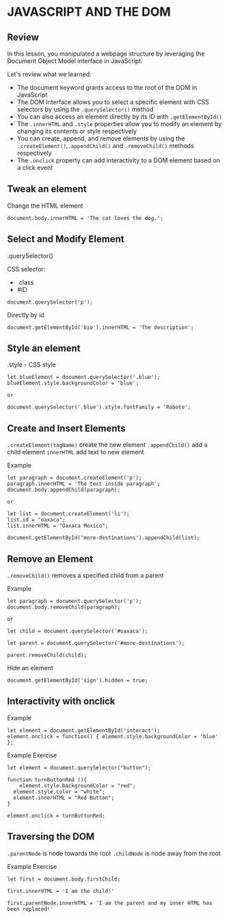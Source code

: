 # JAVASCRIPT AND THE DOM
## Review
In this lesson, you manipulated a webpage structure by leveraging the Document Object Model interface in JavaScript.

Let's review what we learned:

- The document keyword grants access to the root of the DOM in JavaScript
- The DOM Interface allows you to select a specific element with CSS selectors by using the `.querySelector()` method
- You can also access an element directly by its ID with `.getElementById()`
- The `.innerHTML` and `.style` properties allow you to modify an element by changing its contents or style respectively
- You can create, append, and remove elements by using the `.createElement()`,`.appendChild()` and `.removeChild()` methods respectively
- The `.onclick` property can add interactivity to a DOM element based on a click event

## Tweak an element

Change the HTML element
```
document.body.innerHTML = 'The cat loves the dog.';
```

## Select and Modify Element
.querySelector()

CSS selector:
- .class
- #ID
```
document.querySelector('p');
```
Directly by id
```
document.getElementById('bio').innerHTML = 'The description';
```

## Style an element
.style - CSS style
```
let blueElement = document.querySelector('.blue');
blueElement.style.backgroundColor = 'blue';

or

document.querySelector('.blue').style.fontFamily = 'Roboto';
```

## Create and Insert Elements
`.createElement(tagName)` create the new element
`.appendChild()` add a child element
`innerHTML` add text to new element

Example
```
let paragraph = document.createElement('p');
paragraph.innerHTML = 'The text inside paragraph';
document.body.appendChild(paragraph);

or

let list = document.createElement('li');
list.id = "oaxaca";
list.innerHTML = "Oaxaca Mexico";

document.getElementById('more-destinations').appendChild(list);
```

## Remove an Element
`.removeChild()` removes a specified child from a parent

Example
```
let paragraph = document.querySelector('p');
document.body.removeChild(paragraph);

or 

let child = document.querySelector('#oaxaca');

let parent = document.querySelector('#more-destinations');

parent.removeChild(child);
```
Hide an element
```
document.getElementById('sign').hidden = true;
```
## Interactivity with onclick
Example
```
let element = document.getElementById('interact');
element.onclick = function() { element.style.backgroundColor = 'blue' };
```

Example Exercise
```
let element = document.querySelector("button");

function turnButtonRed (){
	element.style.backgroundColor = "red";
  element.style.color = "white";
  element.innerHTML = "Red Button"; 
}

element.onclick = turnButtonRed;
```

## Traversing the DOM
`.parentNode` is node towards the root
`.childNode` is node away from the root

Example Exercise
```
let first = document.body.firstChild;

first.innerHTML = 'I am the child!'

first.parentNode.innerHTML = 'I am the parent and my inner HTML has been replaced!'
```


